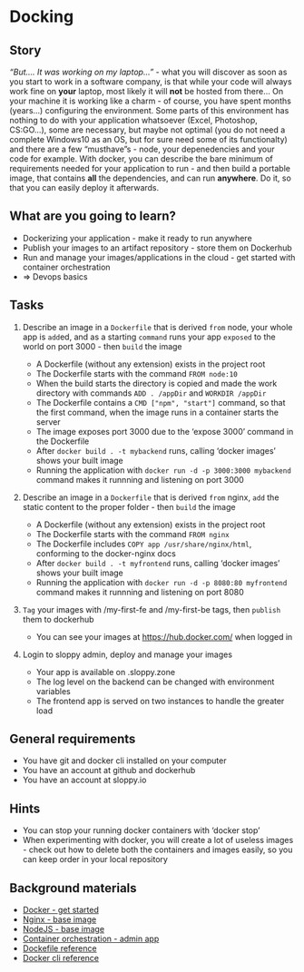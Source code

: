 # Docking

## Story

_“But…. It was working on my laptop…”_ - what you will discover as soon as you start to work in a software company, is that while your code will always work fine on __your__ laptop, most likely it will __not__ be hosted from there…
On your machine it is working like a charm - of course, you have spent months (years…) configuring the environment. Some parts of this environment has nothing to do with your application whatsoever (Excel, Photoshop, CS:GO…), some are necessary, but maybe not optimal (you do not need a complete Windows10 as an OS, but for sure need some of its functionalty) and there are a few “musthave”s - node, your depenedencies and your code for example.
With docker, you can describe the bare minimum of requirements needed for your application to run - and then build a portable image, that contains __all__ the dependencies, and can run __anywhere__.
Do it, so that you can easily deploy it afterwards.

## What are you going to learn?

- Dockerizing your application - make it ready to run anywhere
- Publish your images to an artifact repository - store them on Dockerhub
- Run and manage your images/applications in the cloud - get started with container orchestration
- => Devops basics

## Tasks

1. Describe an image in a `Dockerfile` that is derived `from` node, your whole app is `add`ed, and as a starting `command` runs your app `exposed` to the world on port 3000 - then `build` the image
    - A Dockerfile (without any extension) exists in the project root
    - The Dockerfile starts with the command `FROM node:10`
    - When the build starts the directory is copied and made the work directory with commands `ADD . /appDir` and `WORKDIR /appDir`
    - The Dockerfile contains a `CMD ["npm", "start"]` command, so that the first command, when the image runs in a container starts the server
    - The image exposes port 3000 due to the ‘expose 3000’ command in the Dockerfile
    - After `docker build . -t mybackend` runs, calling ‘docker images’ shows your built image
    - Running the application with `docker run -d -p 3000:3000 mybackend` command makes it runnning and listening on port 3000

2. Describe an image in a `Dockerfile` that is derived `from` nginx, `add` the static content to the proper folder - then `build` the image
    - A Dockerfile (without any extension) exists in the project root
    - The Dockerfile starts with the command `FROM nginx`
    - The Dockerfile includes `COPY app /usr/share/nginx/html`, conforming to the docker-nginx docs
    - After `docker build . -t myfrontend` runs, calling ‘docker images’ shows your built image
    - Running the application with `docker run -d -p 8080:80 myfrontend` command makes it runnning and listening on port 8080

3. `Tag` your images with <username>/my-first-fe and <username>/my-first-be tags, then `publish` them to dockerhub
    - You can see your images at https://hub.docker.com/ when logged in

4. Login to sloppy admin, deploy and manage your images
    - Your app is available on <your-chosen-name>.sloppy.zone
    - The log level on the backend can be changed with environment variables
    - The frontend app is served on two instances to handle the greater load

## General requirements

- You have git and docker cli installed on your computer
- You have an account at github and dockerhub
- You have an account at sloppy.io

## Hints

- You can stop your running docker containers with ‘docker stop’
- When experimenting with docker, you will create a lot of useless images - check out how to delete both the containers and images easily, so you can keep order in your local repository

## Background materials

- <i class="far fa-book-open"></i> [Docker - get started](https://docs.docker.com/get-started/overview/)
- <i class="far fa-exclamation"></i> [Nginx - base image](https://hub.docker.com/_/nginx)
- <i class="far fa-exclamation"></i> [NodeJS - base image](https://hub.docker.com/_/node)
- <i class="far fa-exclamation"></i> [Container orchestration - admin app](https://admin.sloppy.io/)
- <i class="far fa-book-open"></i> [Dockefile reference](https://docs.docker.com/engine/reference/builder/#from)
- <i class="far fa-book-open"></i> [Docker cli reference](https://docs.docker.com/engine/reference/commandline/cli/)
